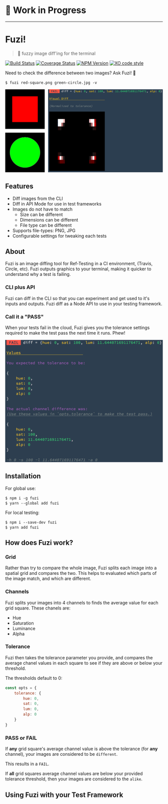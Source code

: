 # 🚧  Work in Progress

---

# Fuzi!

> 🐻  fuzzy image diff'ing for the terminal

[![Build Status](https://travis-ci.org/F1LT3R/fuzi.svg?branch=master)](https://travis-ci.org/F1LT3R/fuzi)
[![Coverage Status](https://coveralls.io/repos/github/F1LT3R/fuzi/badge.svg?branch=master)](https://coveralls.io/github/F1LT3R/fuzi?branch=master)
[![NPM Version](https://img.shields.io/npm/v/fuzi.svg)](https://www.npmjs.com/package/fuzi)
[![XO code style](https://img.shields.io/badge/code_style-XO-5ed9c7.svg)](https://github.com/sindresorhus/xo)

Need to check the difference between two images? Ask Fuzi! 🐻

```shell
$ fuzi red-square.png green-circle.jpg -v
```

![Fuzi! in action](examples/first-glance-grid.png)

## Features

- Diff images from the CLI
- Diff in API Mode for use in test frameworks
- Images do not have to match
	+ Size can be different
	+ Dimensions can be different
	+ File type can be different
- Supports file-types: PNG, JPG
- Configurable settings for tweaking each tests

## About

Fuzi is an image diffing tool for Ref-Testing in a CI environment, (Travis, Circle, etc). Fuzi outputs graphics to your terminal, making it quicker to understand why a test is failing. 

### CLI plus API
	
Fuzi can diff in the CLI so that you can experiment and get used to it's inputs and outputs. Fuzi diff as a Node API to use in your testing framework.

### Call it a "PASS"

When your tests fail in the cloud, Fuzi gives you the tolerance settings required to make the test pass the next time it runs. Phew!

![Test details in the Terminal](examples/details.png)

## Installation

For global use:

```shell
$ npm i -g fuzi
$ yarn --global add fuzi
```

For local testing:

```shell
$ npm i --save-dev fuzi
$ yarn add fuzi
```

## How does Fuzi work?

### Grid

Rather than try to compare the whole image, Fuzi splits each image into a spatial grid and compares the two. This helps to evaluated which parts of the image match, and which are different.

### Channels

Fuzi splits your images into 4 channels to finds the average value for each grid square. These chanels are:

- Hue
- Saturation
- Luminance
- Alpha

### Tolerance

Fuzi then takes the tolerance parameter you provide, and compares the average chanel values in each square to see if they are above or below your threshold.

The thresholds default to 0:

```js
const opts = {
	tolerance: {
		hue: 0,
		sat: 0,
		lum: 0,
		alp: 0
	}
}
```

### PASS or FAIL

If **any** grid square's average channel value is above the tolerance (for **any** channel), your images are considered to be `different`.

This results in a `FAIL`.

If **all** grid squares average channel values are below your provided tolerance threshold, then your images are considered to the `alike`.

## Using Fuzi with your Test Framework

```js
```